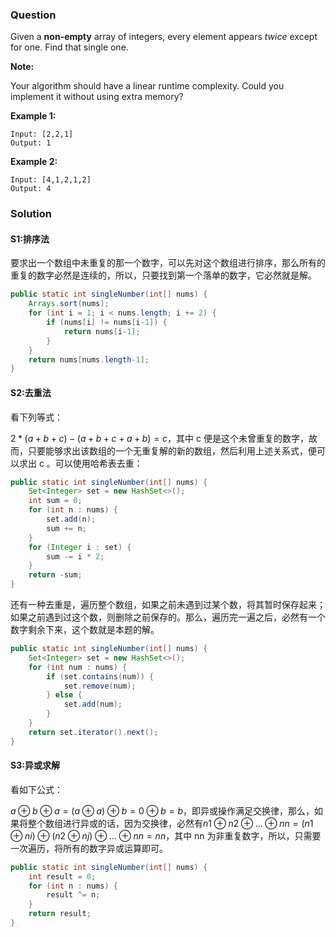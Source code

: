 ### Question

Given a **non-empty** array of integers, every element appears *twice* except for one. Find that single one.

**Note:**

Your algorithm should have a linear runtime complexity. Could you implement it without using extra memory?

**Example 1:**

```
Input: [2,2,1]
Output: 1
```

**Example 2:**

```
Input: [4,1,2,1,2]
Output: 4
```

### Solution

#### S1:排序法

要求出一个数组中未重复的那一个数字，可以先对这个数组进行排序，那么所有的重复的数字必然是连续的，所以，只要找到第一个落单的数字，它必然就是解。

```java
public static int singleNumber(int[] nums) {
    Arrays.sort(nums);
    for (int i = 1; i < nums.length; i += 2) {
        if (nums[i] != nums[i-1]) {
            return nums[i-1];
        }
    }
    return nums[nums.length-1];
}
```

#### S2:去重法

看下列等式：

$2 * (a + b + c) - (a + b + c + a + b) = c$，其中 c 便是这个未曾重复的数字，故而，只要能够求出该数组的一个无重复解的新的数组，然后利用上述关系式，便可以求出 c 。可以使用哈希表去重：

```java
public static int singleNumber(int[] nums) {
    Set<Integer> set = new HashSet<>();
    int sum = 0;
    for (int n : nums) {
        set.add(n);
        sum += n;
    }
    for (Integer i : set) {
        sum -= i * 2;
    }
    return -sum;
}
```

还有一种去重是，遍历整个数组，如果之前未遇到过某个数，将其暂时保存起来；如果之前遇到过这个数，则删除之前保存的。那么，遍历完一遍之后，必然有一个数字剩余下来，这个数就是本题的解。

```java
public static int singleNumber(int[] nums) {
    Set<Integer> set = new HashSet<>();
    for (int num : nums) {
        if (set.contains(num)) {
            set.remove(num);
        } else {
            set.add(num);
        }
    }
    return set.iterator().next();
}
```



#### S3:异或求解

看如下公式：

$a ⊕ b ⊕ a = (a ⊕ a) ⊕ b = 0 ⊕ b = b$，即异或操作满足交换律，那么，如果将整个数组进行异或的话，因为交换律，必然有$n1 ⊕ n2 ⊕ ... ⊕ nn = (n1 ⊕ ni) ⊕ (n2 ⊕ nj) ⊕ ... ⊕ nn = nn$，其中 nn 为非重复数字，所以，只需要一次遍历，将所有的数字异或运算即可。

```java
public static int singleNumber(int[] nums) {
    int result = 0;
    for (int n : nums) {
        result ^= n;
    }
    return result;
}
```

